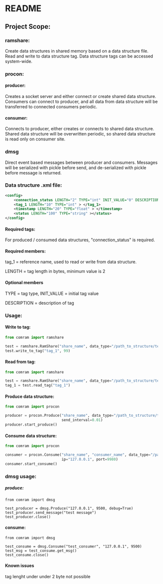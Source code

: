 # README #

## Project Scope: ##

### ramshare: ###
Create data structures in shared memory based on a data structure file.
Read and write to data structure tag.
Data structure tags can be accessed system-wide.

### procon: ###
#### producer: ####
Creates a socket server and either connect or create shared data structure. 
Consumers can connect to producer, and all data from data structure will be transferred to connected consumers periodic.

#### consumer: ####
Connects to producer, either creates or connects to shared data structure.
Shared data structure will be overwritten periodic, so shared data structure is read only on consumer site. 

### dmsg ###

Direct event based messages between producer and consumers. 
Messages will be serialized with pickle before send, and de-serialized with pickle before message is returned. 

### Data structure .xml file: ###

```xml
<config>
    <connection_status LENGTH="2" TYPE="int" INIT_VALUE="0" DESCRIPTION="connection of status" > </connection_status>
    <tag_1 LENGTH="10" TYPE="int" > </tag_1>
    <timestamp LENGTH="20" TYPE="float" > </timestamp>
    <status LENGTH="100" TYPE="string" ></status>
</config>
```
#### Required tags: ####
For produced / consumed data structures, "connection_status" is required. 

#### Required members: ####
tag_1 = reference name, used to read or write from data structure.

LENGTH = tag length in bytes, minimum value is 2

#### Optional members ####
TYPE = tag type, 
INIT_VALUE = initial tag value

DESCRIPTION = description of tag

### Usage: ###

#### Write to tag: ####
````python
from comram import ramshare

test = ramshare.RamShare("share_name", data_type="/path_to_structure/test_structure.xml")
test.write_to_tag("tag_1", 99)
````

#### Read from tag: ####
````python
from comram import ramshare

test = ramshare.RamShare("share_name", data_type="/path_to_structure/test_structure.xml")
tag_1 = test.read_tag("tag_1")
````

#### Produce data structure: ####
````python
from comram import procon

producer = procon.Produce("share_name", data_type="/path_to_structure/test_structure.xml", ip="127.0.0.1", port=9980, 
                          send_interval=0.01)
producer.start_produce()
````

#### Consume data structure: ####
````python
from comram import procon

consumer = procon.Consume("share_name", "consumer_name", data_type="/path_to_structure/test_structure.xml",
                          ip="127.0.0.1", port=9980)
consumer.start_consume()
````


### dmsg usage: ###

##### produce:
````
from comram import dmsg

test_producer = dmsg.Produce("127.0.0.1", 9500, debug=True)
test_producer.send_message("test message")
test_producer.close()
````
#### consume:
````
from comram import dmsg

test_consume = dmsg.Consume("test_consumer", "127.0.0.1", 9500)
test_msg = test_consume.get_msg()
test_consume.close()
````

#### Known issues ####
tag lenght under under 2 byte not possible